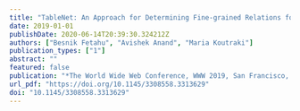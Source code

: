 ```yaml
---
title: "TableNet: An Approach for Determining Fine-grained Relations for Wikipedia Tables"
date: 2019-01-01
publishDate: 2020-06-14T20:39:30.324212Z
authors: ["Besnik Fetahu", "Avishek Anand", "Maria Koutraki"]
publication_types: ["1"]
abstract: ""
featured: false
publication: "*The World Wide Web Conference, WWW 2019, San Francisco, CA, USA, May 13-17, 2019*"
url_pdf: "https://doi.org/10.1145/3308558.3313629"
doi: "10.1145/3308558.3313629"
---
```



